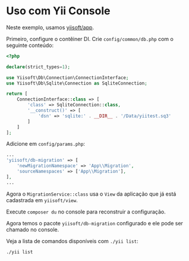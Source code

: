# Uso com Yii Console

Neste exemplo, usamos [yiisoft/app](https://github.com/yiisoft/app).

Primeiro, configure o contêiner DI. Crie `config/common/db.php` com o seguinte conteúdo:

```php
<?php

declare(strict_types=1);

use Yiisoft\Db\Connection\ConnectionInterface;
use Yiisoft\Db\Sqlite\Connection as SqliteConnection;

return [
    ConnectionInterface::class => [
        'class' => SqliteConnection::class,
        '__construct()' => [
            'dsn' => 'sqlite:' . __DIR__ . '/Data/yiitest.sq3'
        ]
    ]
];
```

Adicione em `config/params.php`:

```php
...
'yiisoft/db-migration' => [
    'newMigrationNamespace' => 'App\\Migration',
    'sourceNamespaces' => ['App\\Migration'],
],
...
```

Agora o `MigrationService::class` usa o `View` da aplicação que já está cadastrada em `yiisoft/view`.

Execute `composer du` no console para reconstruir a configuração.

Agora temos o pacote `yiisoft/db-migration` configurado e ele pode ser chamado no console.

Veja a lista de comandos disponíveis com `./yii list`:

```shell
./yii list
```
